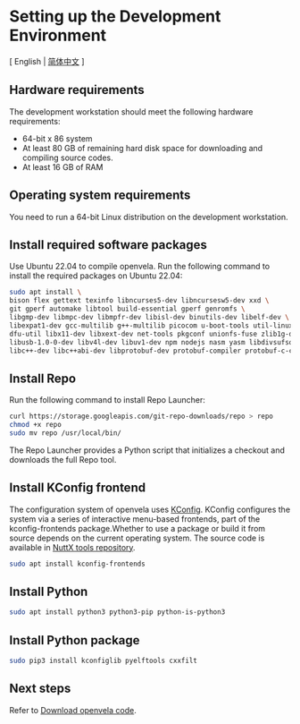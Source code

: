 # Setting up the Development Environment

\[ English | [简体中文](Set_up_the_development_environment_zh-cn.md) \]

## Hardware requirements

The development workstation should meet the following hardware requirements:

- 64-bit x 86 system
- At least 80 GB of remaining hard disk space for downloading and compiling source codes.
- At least 16 GB of RAM

## Operating system requirements

You need to run a 64-bit Linux distribution on the development workstation.

## Install required software packages

Use Ubuntu 22.04 to compile openvela. Run the following command to install the required packages on Ubuntu 22.04:

```bash
sudo apt install \
bison flex gettext texinfo libncurses5-dev libncursesw5-dev xxd \
git gperf automake libtool build-essential gperf genromfs \
libgmp-dev libmpc-dev libmpfr-dev libisl-dev binutils-dev libelf-dev \
libexpat1-dev gcc-multilib g++-multilib picocom u-boot-tools util-linux \
dfu-util libx11-dev libxext-dev net-tools pkgconf unionfs-fuse zlib1g-dev \
libusb-1.0-0-dev libv4l-dev libuv1-dev npm nodejs nasm yasm libdivsufsort-dev \
libc++-dev libc++abi-dev libprotobuf-dev protobuf-compiler protobuf-c-compiler mtools
```

## Install Repo

Run the following command to install Repo Launcher:

```bash
curl https://storage.googleapis.com/git-repo-downloads/repo > repo
chmod +x repo
sudo mv repo /usr/local/bin/
```

The Repo Launcher provides a Python script that initializes a checkout and downloads the full Repo tool.

## Install KConfig frontend

The configuration system of openvela uses [KConfig](https://www.kernel.org/doc/Documentation/kbuild/kconfig-language.txt). KConfig configures the system via a series of interactive menu-based frontends, part of the kconfig-frontends package.Whether to use a package or build it from source depends on the current operating system. The source code is available in [NuttX tools repository](https://bitbucket.org/nuttx/tools/src/master/kconfig-frontends/).

```bash
sudo apt install kconfig-frontends
```

## Install Python

```bash
sudo apt install python3 python3-pip python-is-python3
```

## Install Python package

```bash
sudo pip3 install kconfiglib pyelftools cxxfilt
```

## Next steps

Refer to [Download openvela code](./Download_Vela_sources.md).
